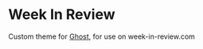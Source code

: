 # Week In Review

Custom theme for [Ghost](http://github.com/tryghost/ghost/), for use on week-in-review.com

